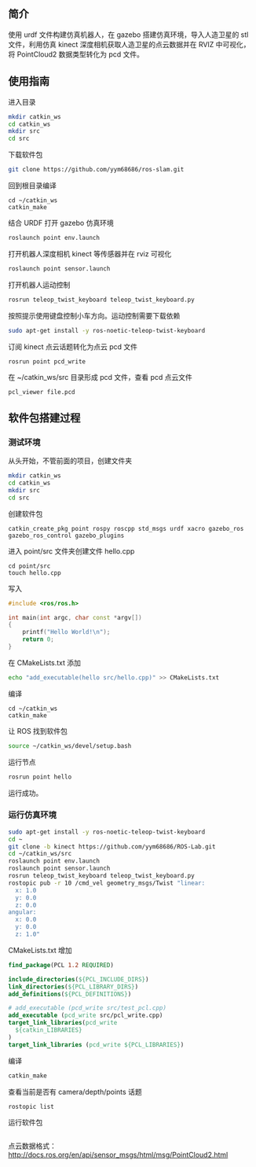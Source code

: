 ## 简介

使用 urdf 文件构建仿真机器人，在 gazebo 搭建仿真环境，导入人造卫星的 stl 文件，利用仿真 kinect 深度相机获取人造卫星的点云数据并在 RVIZ 中可视化，将 PointCloud2 数据类型转化为 pcd 文件。

## 使用指南

进入目录

```bash
mkdir catkin_ws
cd catkin_ws
mkdir src
cd src
```

下载软件包

```bash
git clone https://github.com/yym68686/ros-slam.git
```

回到根目录编译

```
cd ~/catkin_ws
catkin_make
```

结合 URDF 打开 gazebo 仿真环境

```bash
roslaunch point env.launch
```

打开机器人深度相机 kinect 等传感器并在 rviz 可视化

```bash
roslaunch point sensor.launch
```

打开机器人运动控制

```bash
rosrun teleop_twist_keyboard teleop_twist_keyboard.py
```

按照提示使用键盘控制小车方向。运动控制需要下载依赖

```bash
sudo apt-get install -y ros-noetic-teleop-twist-keyboard
```

订阅 kinect 点云话题转化为点云 pcd 文件

```
rosrun point pcd_write
```

在 ~/catkin_ws/src 目录形成 pcd 文件，查看 pcd 点云文件

```
pcl_viewer file.pcd
```

## 软件包搭建过程

### 测试环境

从头开始，不管前面的项目，创建文件夹

```bash
mkdir catkin_ws
cd catkin_ws
mkdir src
cd src
```

创建软件包

```
catkin_create_pkg point rospy roscpp std_msgs urdf xacro gazebo_ros gazebo_ros_control gazebo_plugins
```

进入 point/src 文件夹创建文件 hello.cpp

```
cd point/src
touch hello.cpp
```

写入

```cpp
#include <ros/ros.h>

int main(int argc, char const *argv[])
{
    printf("Hello World!\n");
    return 0;
}
```

在 CMakeLists.txt 添加

```bash
echo "add_executable(hello src/hello.cpp)" >> CMakeLists.txt
```

编译

```
cd ~/catkin_ws
catkin_make
```

让 ROS 找到软件包

```bash
source ~/catkin_ws/devel/setup.bash
```

运行节点

```bash
rosrun point hello
```

运行成功。

### 运行仿真环境

```bash
sudo apt-get install -y ros-noetic-teleop-twist-keyboard
cd ~
git clone -b kinect https://github.com/yym68686/ROS-Lab.git
cd ~/catkin_ws/src
roslaunch point env.launch
roslaunch point sensor.launch
rosrun teleop_twist_keyboard teleop_twist_keyboard.py
rostopic pub -r 10 /cmd_vel geometry_msgs/Twist "linear:
  x: 1.0
  y: 0.0
  z: 0.0
angular:
  x: 0.0
  y: 0.0
  z: 1.0"
```

CMakeLists.txt 增加

```cmake
find_package(PCL 1.2 REQUIRED)

include_directories(${PCL_INCLUDE_DIRS})
link_directories(${PCL_LIBRARY_DIRS})
add_definitions(${PCL_DEFINITIONS})

# add_executable (pcd_write src/test_pcl.cpp)
add_executable (pcd_write src/pcl_write.cpp)
target_link_libraries(pcd_write
  ${catkin_LIBRARIES}
)
target_link_libraries (pcd_write ${PCL_LIBRARIES})
```

编译

```bash
catkin_make
```



查看当前是否有 camera/depth/points 话题

```bash
rostopic list
```

运行软件包

```bash

```

点云数据格式：http://docs.ros.org/en/api/sensor_msgs/html/msg/PointCloud2.html

## 